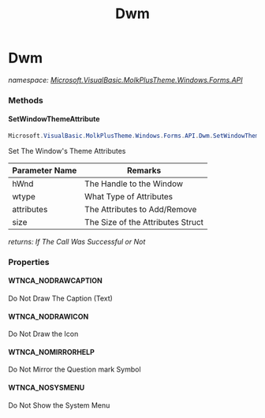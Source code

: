 ﻿---
title: Dwm
---

# Dwm
_namespace: [Microsoft.VisualBasic.MolkPlusTheme.Windows.Forms.API](N-Microsoft.VisualBasic.MolkPlusTheme.Windows.Forms.API.html)_



### Methods

#### SetWindowThemeAttribute
```csharp
Microsoft.VisualBasic.MolkPlusTheme.Windows.Forms.API.Dwm.SetWindowThemeAttribute(System.IntPtr,Microsoft.VisualBasic.MolkPlusTheme.Windows.Forms.API.Dwm.WindowThemeAttributeType,Microsoft.VisualBasic.MolkPlusTheme.Windows.Forms.API.Dwm.WTA_OPTIONS@,System.UInt32)
```
Set The Window's Theme Attributes

|Parameter Name|Remarks|
|--------------|-------|
|hWnd|The Handle to the Window|
|wtype|What Type of Attributes|
|attributes|The Attributes to Add/Remove|
|size|The Size of the Attributes Struct|

_returns: If The Call Was Successful or Not_



### Properties

#### WTNCA_NODRAWCAPTION
Do Not Draw The Caption (Text)
#### WTNCA_NODRAWICON
Do Not Draw the Icon
#### WTNCA_NOMIRRORHELP
Do Not Mirror the Question mark Symbol
#### WTNCA_NOSYSMENU
Do Not Show the System Menu

